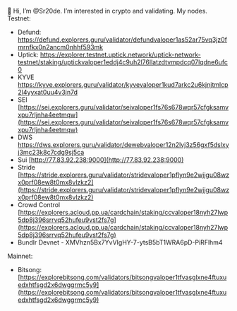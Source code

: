 👋 Hi, I’m @Sr20de. I’m interested in crypto and validating.
My nodes. Testnet:
- Defund: https://defund.explorers.guru/validator/defundvaloper1as52ar75vq3jz0fmrnfkx0n2ancm0nhhf593mk
- Uptick: https://explorer.testnet.uptick.network/uptick-network-testnet/staking/uptickvaloper1eddj4c9uh2l76llatzdtvmpdcq07lqdne6ufc0
- KYVE https://kyve.explorers.guru/validator/kyvevaloper1kud7arkc2u6kjnjtmlcp2l4yyxat0uu4v3jn7d
- SEI [https://sei.explorers.guru/validator/seivaloper1fs76s678wqr57cfgksamvxpu7rljnha4eetmqw](https://sei.explorers.guru/validator/seivaloper1fs76s678wqr57cfgksamvxpu7rljnha4eetmqw)
- DWS https://dws.explorers.guru/validator/dewebvaloper12n2lvj3z56gxf5dslxyj3mc23k8c7cdg9sj5ca
- Sui [http://77.83.92.238:9000](http://77.83.92.238:9000)
- Stride [https://stride.explorers.guru/validator/stridevaloper1pflyn9e2wjjgu08wzx0prf08ew8t0mx8vlzkz2](https://stride.explorers.guru/validator/stridevaloper1pflyn9e2wjjgu08wzx0prf08ew8t0mx8vlzkz2)
- Crowd Control [https://explorers.acloud.pp.ua/cardchain/staking/ccvaloper18nyh27lwp5dp8j396srrvq52hufeu9vst2fs7g](https://explorers.acloud.pp.ua/cardchain/staking/ccvaloper18nyh27lwp5dp8j396srrvq52hufeu9vst2fs7g)
- Bundlr Devnet - XMVhzn5Bx7YvVIgHY-7-ytsB5bT1WRA6pD-PiRFlhm4

Mainnet:
- Bitsong: [https://explorebitsong.com/validators/bitsongvaloper1tfvasglxne4ftuxuedxhtfsgd2x6dwggrmc5y9](https://explorebitsong.com/validators/bitsongvaloper1tfvasglxne4ftuxuedxhtfsgd2x6dwggrmc5y9)

<!---
Sr20dem/Sr20dem is a ✨ special ✨ repository because its `README.md` (this file) appears on your GitHub profile.
You can click the Preview link to take a look at your changes.
--->
